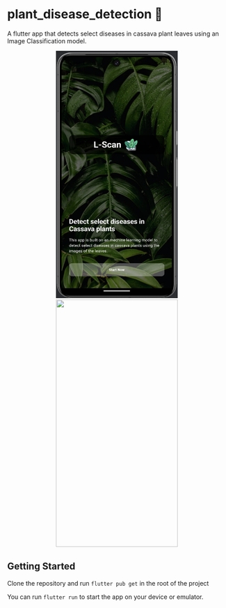 # plant_disease_detection 🦠

A flutter app that detects select diseases in cassava plant leaves using an Image Classification model.

<p align="center">
    <img width="280" height="567" src="https://github.com/cs-onah/cassava_disease_detection/blob/main/docs/image.png">
    <img width="280" height="567" src="https://github.com/cs-onah/cassava_disease_detection/blob/main/docs/anim.gif">
</p>

## Getting Started

Clone the repository and run `flutter pub get` in the root of the project

You can run `flutter run` to start the app on your device or emulator.